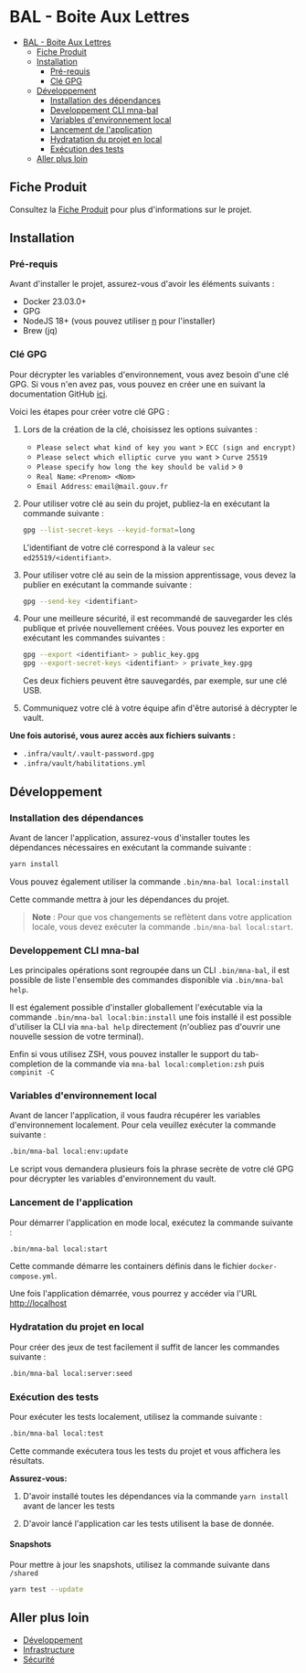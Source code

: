 # BAL - Boite Aux Lettres

- [BAL - Boite Aux Lettres](#bal---boite-aux-lettres)
  - [Fiche Produit](#fiche-produit)
  - [Installation](#installation)
    - [Pré-requis](#pré-requis)
    - [Clé GPG](#clé-gpg)
  - [Développement](#développement)
    - [Installation des dépendances](#installation-des-dépendances)
    - [Developpement CLI mna-bal](#developpement-cli-mna-bal)
    - [Variables d'environnement local](#variables-denvironnement-local)
    - [Lancement de l'application](#lancement-de-lapplication)
    - [Hydratation du projet en local](#hydratation-du-projet-en-local)
    - [Exécution des tests](#exécution-des-tests)
  - [Aller plus loin](#aller-plus-loin)

## Fiche Produit

Consultez la [Fiche Produit](https://www.notion.so/mission-apprentissage/Fiche-produit-73bbd7e5983749b7974c2f7c11194518?pvs=4) pour plus d'informations sur le projet.

## Installation

### Pré-requis

Avant d'installer le projet, assurez-vous d'avoir les éléments suivants :

- Docker 23.03.0+
- GPG
- NodeJS 18+ (vous pouvez utiliser [n](https://github.com/tj/n#third-party-installers) pour l'installer)
- Brew (jq)

### Clé GPG

Pour décrypter les variables d'environnement, vous avez besoin d'une clé GPG. Si vous n'en avez pas, vous pouvez en créer une en suivant la documentation GitHub [ici](https://docs.github.com/fr/authentication/managing-commit-signature-verification/generating-a-new-gpg-key).

Voici les étapes pour créer votre clé GPG :

1. Lors de la création de la clé, choisissez les options suivantes :

   - `Please select what kind of key you want` > `ECC (sign and encrypt)`
   - `Please select which elliptic curve you want` > `Curve 25519`
   - `Please specify how long the key should be valid` > `0`
   - `Real Name`: `<Prenom> <Nom>`
   - `Email Address`: `email@mail.gouv.fr`

2. Pour utiliser votre clé au sein du projet, publiez-la en exécutant la commande suivante :

   ```bash
   gpg --list-secret-keys --keyid-format=long
   ```

   L'identifiant de votre clé correspond à la valeur `sec ed25519/<identifiant>`.

3. Pour utiliser votre clé au sein de la mission apprentissage, vous devez la publier en exécutant la commande suivante :

   ```bash
   gpg --send-key <identifiant>
   ```

4. Pour une meilleure sécurité, il est recommandé de sauvegarder les clés publique et privée nouvellement créées. Vous pouvez les exporter en exécutant les commandes suivantes :

   ```bash
   gpg --export <identifiant> > public_key.gpg
   gpg --export-secret-keys <identifiant> > private_key.gpg
   ```

   Ces deux fichiers peuvent être sauvegardés, par exemple, sur une clé USB.

5. Communiquez votre clé à votre équipe afin d'être autorisé à décrypter le vault.

**Une fois autorisé, vous aurez accès aux fichiers suivants :**

- `.infra/vault/.vault-password.gpg`
- `.infra/vault/habilitations.yml`

## Développement

### Installation des dépendances

Avant de lancer l'application, assurez-vous d'installer toutes les dépendances nécessaires en exécutant la commande suivante :

```bash
yarn install
```

Vous pouvez également utiliser la commande `.bin/mna-bal local:install`

Cette commande mettra à jour les dépendances du projet.

> **Note** : Pour que vos changements se reflètent dans votre application locale, vous devez exécuter la commande `.bin/mna-bal local:start`.

### Developpement CLI mna-bal

Les principales opérations sont regroupée dans un CLI `.bin/mna-bal`, il est possible de liste l'ensemble des commandes disponible via `.bin/mna-bal help`.

Il est également possible d'installer globallement l'exécutable via la commande `.bin/mna-bal local:bin:install` une fois installé il est possible d'utiliser la CLI via `mna-bal help` directement (n'oubliez pas d'ouvrir une nouvelle session de votre terminal).

Enfin si vous utilisez ZSH, vous pouvez installer le support du tab-completion de la commande via `mna-bal local:completion:zsh` puis `compinit -C`

### Variables d'environnement local

Avant de lancer l'application, il vous faudra récupérer les variables d'environnement localement. Pour cela veuillez exécuter la commande suivante :

```bash
.bin/mna-bal local:env:update
```

Le script vous demandera plusieurs fois la phrase secrète de votre clé GPG pour décrypter les variables d'environnement du vault.

### Lancement de l'application

Pour démarrer l'application en mode local, exécutez la commande suivante :

```bash
.bin/mna-bal local:start
```

Cette commande démarre les containers définis dans le fichier `docker-compose.yml`.

Une fois l'application démarrée, vous pourrez y accéder via l'URL [http://localhost](http://localhost)

### Hydratation du projet en local

Pour créer des jeux de test facilement il suffit de lancer les commandes suivante :

```bash
.bin/mna-bal local:server:seed
```

### Exécution des tests

Pour exécuter les tests localement, utilisez la commande suivante :

```bash
.bin/mna-bal local:test
```

Cette commande exécutera tous les tests du projet et vous affichera les résultats.

**Assurez-vous:**

1. D'avoir installé toutes les dépendances via la commande `yarn install` avant de lancer les tests

2. D'avoir lancé l'application car les tests utilisent la base de donnée.

#### Snapshots

Pour mettre à jour les snapshots, utilisez la commande suivante dans `/shared`

```bash
yarn test --update
```

## Aller plus loin

- [Développement](./docs/developping.md)
- [Infrastructure](./docs/developping.md)
- [Sécurité](./docs/securite.md)
